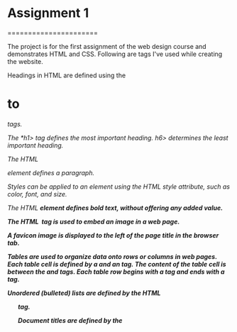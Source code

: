 # Assignment 1
======================

The project is for the first assignment of the web design course and demonstrates HTML and CSS. Following are tags I've used while creating the website.
 
Headings in HTML are defined using the <h1> to <h6> tags.
 
The *h1> tag defines the most important heading. h6> determines the least important heading.
 
The HTML <p> element defines a paragraph.
 
Styles can be applied to an element using the HTML style attribute, such as color, font, and size.
 
The HTML <b> element defines bold text, without offering any added value.
 
The HTML <img> tag is used to embed an image in a web page.
 
A favicon image is displayed to the left of the page title in the browser tab.
 
Tables are used to organize data onto rows or columns in web pages. Each table cell is defined by a <td> and an </td> tag. The content of the table cell is between the <td> and </td> tags. Each table row begins with a <tr> tag and ends with a </tr> tag.
 
Unordered (bulleted) lists are defined by the HTML <ul> tag.
 
Document titles are defined by the <title> element.
 
The visible part of the HTML document is between the <body> and the </body> tags.


## Student Information
=======================

NAME: Shriya Dikshith
NEU ID: 002921535
